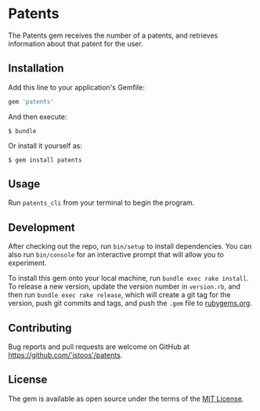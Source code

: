 # Patents

The Patents gem receives the number of a patents, and retrieves information about that patent for the user.  

## Installation

Add this line to your application's Gemfile:

```ruby
gem 'patents'
```

And then execute:

    $ bundle

Or install it yourself as:

    $ gem install patents

## Usage

Run `patents_cli` from your terminal to begin the program.


## Development

After checking out the repo, run `bin/setup` to install dependencies. You can also run `bin/console` for an interactive prompt that will allow you to experiment.

To install this gem onto your local machine, run `bundle exec rake install`. To release a new version, update the version number in `version.rb`, and then run `bundle exec rake release`, which will create a git tag for the version, push git commits and tags, and push the `.gem` file to [rubygems.org](https://rubygems.org).

## Contributing

Bug reports and pull requests are welcome on GitHub at https://github.com/'jstoos'/patents.

## License

The gem is available as open source under the terms of the [MIT License](https://opensource.org/licenses/MIT).
